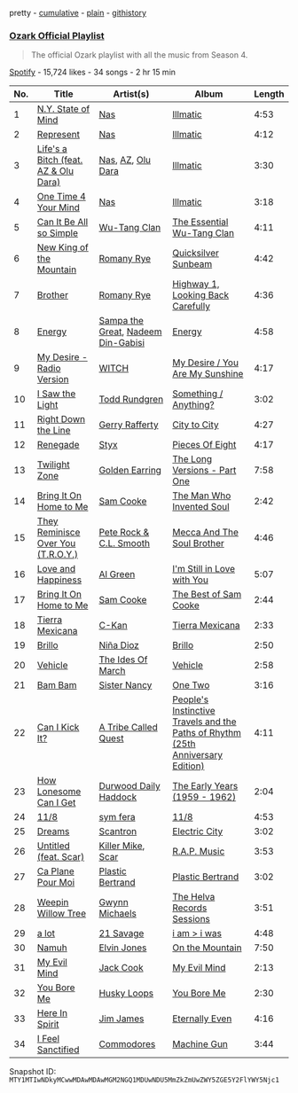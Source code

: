 pretty - [cumulative](/playlists/cumulative/37i9dQZF1DXbnT3D0off4y.md) - [plain](/playlists/plain/37i9dQZF1DXbnT3D0off4y) - [githistory](https://github.githistory.xyz/mackorone/spotify-playlist-archive/blob/main/playlists/plain/37i9dQZF1DXbnT3D0off4y)

### [Ozark Official Playlist](https://open.spotify.com/playlist/37i9dQZF1DXbnT3D0off4y)

> The official Ozark playlist with all the music from Season 4.

[Spotify](https://open.spotify.com/user/spotify) - 15,724 likes - 34 songs - 2 hr 15 min

| No. | Title | Artist(s) | Album | Length |
|---|---|---|---|---|
| 1 | [N.Y\. State of Mind](https://open.spotify.com/track/0trHOzAhNpGCsGBEu7dOJo) | [Nas](https://open.spotify.com/artist/20qISvAhX20dpIbOOzGK3q) | [Illmatic](https://open.spotify.com/album/3kEtdS2pH6hKcMU9Wioob1) | 4:53 |
| 2 | [Represent](https://open.spotify.com/track/6DPrhGVJ1WTZvM9fKptnGe) | [Nas](https://open.spotify.com/artist/20qISvAhX20dpIbOOzGK3q) | [Illmatic](https://open.spotify.com/album/3kEtdS2pH6hKcMU9Wioob1) | 4:12 |
| 3 | [Life's a Bitch \(feat\. AZ & Olu Dara\)](https://open.spotify.com/track/2LhhnqrHPWvXYveZVHLKrd) | [Nas](https://open.spotify.com/artist/20qISvAhX20dpIbOOzGK3q), [AZ](https://open.spotify.com/artist/7HqrSDuI9lHuH1CDismTFg), [Olu Dara](https://open.spotify.com/artist/3DQiuEWQzCUET866iZJmQ9) | [Illmatic](https://open.spotify.com/album/3kEtdS2pH6hKcMU9Wioob1) | 3:30 |
| 4 | [One Time 4 Your Mind](https://open.spotify.com/track/3p50PUgtBHM6rwUuD3RfFV) | [Nas](https://open.spotify.com/artist/20qISvAhX20dpIbOOzGK3q) | [Illmatic](https://open.spotify.com/album/3kEtdS2pH6hKcMU9Wioob1) | 3:18 |
| 5 | [Can It Be All so Simple](https://open.spotify.com/track/6OCYTygzbVwil2UFkREQiD) | [Wu\-Tang Clan](https://open.spotify.com/artist/34EP7KEpOjXcM2TCat1ISk) | [The Essential Wu\-Tang Clan](https://open.spotify.com/album/0qtA1fEpJAvz8xGqUESxHU) | 4:11 |
| 6 | [New King of the Mountain](https://open.spotify.com/track/1Ap1WvM9h7xOjnM1Euj5JG) | [Romany Rye](https://open.spotify.com/artist/6gWHnfRFZNcAjbygp7WD0k) | [Quicksilver Sunbeam](https://open.spotify.com/album/1HfEWo0jzAjceDvqbPsrEY) | 4:42 |
| 7 | [Brother](https://open.spotify.com/track/6p0FKwX4Hpx3DsVcb8OsNt) | [Romany Rye](https://open.spotify.com/artist/6gWHnfRFZNcAjbygp7WD0k) | [Highway 1, Looking Back Carefully](https://open.spotify.com/album/4FvRN6nbbFD2jaMEThlXGA) | 4:36 |
| 8 | [Energy](https://open.spotify.com/track/1bj5ZFpxGFP5ooQcctNVB4) | [Sampa the Great](https://open.spotify.com/artist/7fw0E8WHdG3r9SuPBcGmWk), [Nadeem Din\-Gabisi](https://open.spotify.com/artist/4ckH39T1k1Dz6Lmo6dmno6) | [Energy](https://open.spotify.com/album/6sKrmGGTFELOes2uZ8LxUk) | 4:58 |
| 9 | [My Desire \- Radio Version](https://open.spotify.com/track/0RMK0JIXAJJFkm6IWb2Pd1) | [WITCH](https://open.spotify.com/artist/0LMkPoi2xIgpOPUSJMftqM) | [My Desire / You Are My Sunshine](https://open.spotify.com/album/6W8vrkjtEMllsqWpPUVmQq) | 4:17 |
| 10 | [I Saw the Light](https://open.spotify.com/track/0B1zVsLqmV9ibIFdNS5tGs) | [Todd Rundgren](https://open.spotify.com/artist/0Lpr5wXzWLtDWm1SjNbpPb) | [Something / Anything?](https://open.spotify.com/album/3fRCOoTbBsOITBWlCRCJQr) | 3:02 |
| 11 | [Right Down the Line](https://open.spotify.com/track/2Xb6wJYGi0QXwURw5WWvI5) | [Gerry Rafferty](https://open.spotify.com/artist/7tjbDPvrdvDshcpEMXKRVb) | [City to City](https://open.spotify.com/album/35yZZTWeSrszSKjRlFETwf) | 4:27 |
| 12 | [Renegade](https://open.spotify.com/track/1CQqupcyMg7176PPmIVmSj) | [Styx](https://open.spotify.com/artist/4salDzkGmfycRqNUbyBphh) | [Pieces Of Eight](https://open.spotify.com/album/294yFGYq9SBXWR4g6dK63D) | 4:17 |
| 13 | [Twilight Zone](https://open.spotify.com/track/3ztKHejzVoxJRKSZHFFMdJ) | [Golden Earring](https://open.spotify.com/artist/1iTlOqIrZy8DlvCPJY2sjS) | [The Long Versions \- Part One](https://open.spotify.com/album/2qZLEQ9KsfExIhQKJF3VkD) | 7:58 |
| 14 | [Bring It On Home to Me](https://open.spotify.com/track/0WVTQp3SOCuMr08jh1jweV) | [Sam Cooke](https://open.spotify.com/artist/6hnWRPzGGKiapVX1UCdEAC) | [The Man Who Invented Soul](https://open.spotify.com/album/3Seie4YIVLWtPw2hQrouNY) | 2:42 |
| 15 | [They Reminisce Over You \(T.R.O.Y.\)](https://open.spotify.com/track/2Mb3zpobD0CvJGWv6NpsPy) | [Pete Rock & C.L\. Smooth](https://open.spotify.com/artist/3fJ60AcIgLzQkVitEvA7uq) | [Mecca And The Soul Brother](https://open.spotify.com/album/2AgTKAULjbHpqqtyI53hdp) | 4:46 |
| 16 | [Love and Happiness](https://open.spotify.com/track/6SMHgPgNkhe9lneNTbgtel) | [Al Green](https://open.spotify.com/artist/3dkbV4qihUeMsqN4vBGg93) | [I'm Still in Love with You](https://open.spotify.com/album/7hI0QCwcx9GB8MZK24IfTT) | 5:07 |
| 17 | [Bring It On Home to Me](https://open.spotify.com/track/5EoYc5wvRYOtkudLfrjsL1) | [Sam Cooke](https://open.spotify.com/artist/6hnWRPzGGKiapVX1UCdEAC) | [The Best of Sam Cooke](https://open.spotify.com/album/2Dpw2XUAsBvuNdNLarNzz8) | 2:44 |
| 18 | [Tierra Mexicana](https://open.spotify.com/track/6aOk5gS3qpezQlxecsuAvt) | [C\-Kan](https://open.spotify.com/artist/1QhaqxeqF9sipS2gwbEKpu) | [Tierra Mexicana](https://open.spotify.com/album/6K88N3YYc9DxTkCjGi2eIp) | 2:33 |
| 19 | [Brillo](https://open.spotify.com/track/3hPgU45si92VnVuNyFFVFF) | [Niña Dioz](https://open.spotify.com/artist/7G4N4GY4l0qHm1yflRvsQ0) | [Brillo](https://open.spotify.com/album/704X09kwq2A7jPVFAZMHF7) | 2:50 |
| 20 | [Vehicle](https://open.spotify.com/track/6hnyQ0YpiO35rutiLLHLmr) | [The Ides Of March](https://open.spotify.com/artist/1Csjn2SQV7R9szDhhR7Aji) | [Vehicle](https://open.spotify.com/album/23mdYErK9fS7hxWuFBGUob) | 2:58 |
| 21 | [Bam Bam](https://open.spotify.com/track/7ixiCZEHWHc8FxaQXQh2P4) | [Sister Nancy](https://open.spotify.com/artist/21pMSs2JHWwwy2kp1QIIVB) | [One Two](https://open.spotify.com/album/3Il1CWXA64e8gukuJZoj0e) | 3:16 |
| 22 | [Can I Kick It?](https://open.spotify.com/track/3Ti0GdlrotgwsAVBBugv0I) | [A Tribe Called Quest](https://open.spotify.com/artist/09hVIj6vWgoCDtT03h8ZCa) | [People's Instinctive Travels and the Paths of Rhythm \(25th Anniversary Edition\)](https://open.spotify.com/album/3kV0i1qqudjf0PGawJ4jck) | 4:11 |
| 23 | [How Lonesome Can I Get](https://open.spotify.com/track/7miSmdNRfmYoyYyspsBBPT) | [Durwood Daily Haddock](https://open.spotify.com/artist/4PCo7iascjYnrZuCw2IDgj) | [The Early Years \(1959 \- 1962\)](https://open.spotify.com/album/6ArGWUIvYd3olP1nadOaEI) | 2:04 |
| 24 | [11/8](https://open.spotify.com/track/5VlTP2jsZtcI2ngEAMROIs) | [sym fera](https://open.spotify.com/artist/4bNH7vQonpwgnciSYN5E5E) | [11/8](https://open.spotify.com/album/5j4gFkmwXU30CsGsqbZ2ed) | 4:53 |
| 25 | [Dreams](https://open.spotify.com/track/3lEYOLrK5iSd8PyzzKtnPF) | [Scantron](https://open.spotify.com/artist/5IXQxZ7tlQoI4qFVO37ejj) | [Electric City](https://open.spotify.com/album/49hkWW4e9WP3riEROQTJTE) | 3:02 |
| 26 | [Untitled \(feat\. Scar\)](https://open.spotify.com/track/68qkEjGepczQDzuhxH5anO) | [Killer Mike](https://open.spotify.com/artist/2N4EYkIlG1kv25g6Wv8LGI), [Scar](https://open.spotify.com/artist/0sywmyZ8FiRChMptufCVUS) | [R.A.P\. Music](https://open.spotify.com/album/5EAhUoAz1G3WTvIfGZvmrh) | 3:53 |
| 27 | [Ca Plane Pour Moi](https://open.spotify.com/track/4sf4Lq52b2iCoAgpge7a9g) | [Plastic Bertrand](https://open.spotify.com/artist/1KeIof0zqga5ojkmOKg88P) | [Plastic Bertrand](https://open.spotify.com/album/1hbQEk8Dpx3OS6MrZZ4wbq) | 3:02 |
| 28 | [Weepin Willow Tree](https://open.spotify.com/track/5FnSd0uYNoX73MAQQvhKCF) | [Gwynn Michaels](https://open.spotify.com/artist/1OVOJT3t9IhIKfxMr7N7Gr) | [The Helva Records Sessions](https://open.spotify.com/album/1reUXWDUT7Xidaw7tMADUq) | 3:51 |
| 29 | [a lot](https://open.spotify.com/track/2t8yVaLvJ0RenpXUIAC52d) | [21 Savage](https://open.spotify.com/artist/1URnnhqYAYcrqrcwql10ft) | [i am > i was](https://open.spotify.com/album/007DWn799UWvfY1wwZeENR) | 4:48 |
| 30 | [Namuh](https://open.spotify.com/track/2OhgVksO3lHX46gyrMTq6I) | [Elvin Jones](https://open.spotify.com/artist/4dUMhhUjQ2YcNTvab29hYF) | [On the Mountain](https://open.spotify.com/album/7DwNg5AkuHEk4Of10oxrkZ) | 7:50 |
| 31 | [My Evil Mind](https://open.spotify.com/track/4NrwCLspkSaUx4u5YyyXs2) | [Jack Cook](https://open.spotify.com/artist/2ALZKc8QSXDQG8ZY5MioZ6) | [My Evil Mind](https://open.spotify.com/album/0luvhfkVkUQIJN0tQsfvui) | 2:13 |
| 32 | [You Bore Me](https://open.spotify.com/track/0nUu8IRQvsp1oW2LnFLnlu) | [Husky Loops](https://open.spotify.com/artist/1quz8ZBmFY2nzmoMcUXcX9) | [You Bore Me](https://open.spotify.com/album/402jsT4R41fChOFiaVgd9E) | 2:30 |
| 33 | [Here In Spirit](https://open.spotify.com/track/5GE8FTL15kS123apRK7vD4) | [Jim James](https://open.spotify.com/artist/1MhtYlJvUqfd2EgHSQTGK4) | [Eternally Even](https://open.spotify.com/album/2wYw4vZlu7XwvtdQPRmsmL) | 4:16 |
| 34 | [I Feel Sanctified](https://open.spotify.com/track/2WXv5t8wG3V3zCxGrYJtuL) | [Commodores](https://open.spotify.com/artist/6twIAGnYuIT1pncMAsXnEm) | [Machine Gun](https://open.spotify.com/album/4OghKaRV54hQKGhkpD5cLC) | 3:44 |

Snapshot ID: `MTY1MTIwNDkyMCwwMDAwMDAwMGM2NGQ1MDUwNDU5MmZkZmUwZWY5ZGE5Y2FlYWY5Njc1`
